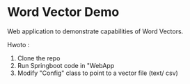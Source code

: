 # Word Vector Demo
Web application to demonstrate capabilities of Word Vectors. 

Hwoto : 

1. Clone the repo 
2. Run Springboot code in "WebApp
3. Modify "Config" class to point to a vector file (text/ csv)